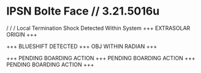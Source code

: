 # IPSN Bolte Face // 3.21.5016u

/ / /  Local Termination Shock Detected Within System +++ EXTRASOLAR ORIGIN +++

+++ BLUESHIFT DETECTED +++ OBJ WITHIN RADIAN +++

+++ PENDING BOARDING ACTION +++ PENDING BOARDING ACTION +++ PENDING BOARDING ACTION +++ 
